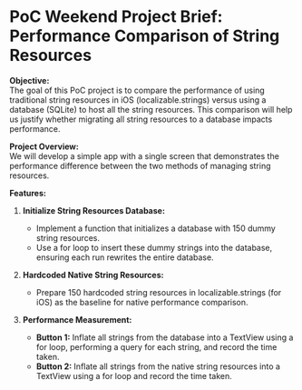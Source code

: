 # PoC Weekend Project Brief: Performance Comparison of String Resources

**Objective:**  
The goal of this PoC project is to compare the performance of using traditional string resources in iOS (localizable.strings) versus using a database (SQLite) to host all the string resources. This comparison will help us justify whether migrating all string resources to a database impacts performance.

**Project Overview:**  
We will develop a simple app with a single screen that demonstrates the performance difference between the two methods of managing string resources.

**Features:**

1. **Initialize String Resources Database:**
   - Implement a function that initializes a database with 150 dummy string resources.
   - Use a for loop to insert these dummy strings into the database, ensuring each run rewrites the entire database.

2. **Hardcoded Native String Resources:**
   - Prepare 150 hardcoded string resources in localizable.strings (for iOS) as the baseline for native performance comparison.

3. **Performance Measurement:**
   - **Button 1:** Inflate all strings from the database into a TextView using a for loop, performing a query for each string, and record the time taken.
   - **Button 2:** Inflate all strings from the native string resources into a TextView using a for loop and record the time taken.
